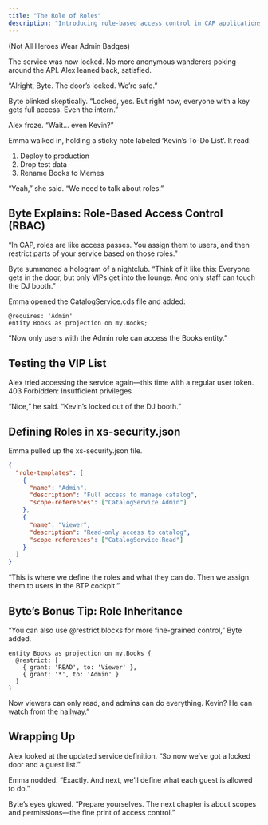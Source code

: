 ```yaml
---
title: "The Role of Roles"
description: "Introducing role-based access control in CAP applications."
---
```

(Not All Heroes Wear Admin Badges)

The service was now locked. No more anonymous wanderers poking around the API. Alex leaned back, satisfied.

“Alright, Byte. The door’s locked. We’re safe.”

Byte blinked skeptically.
“Locked, yes. But right now, everyone with a key gets full access. Even the intern.”

Alex froze.
“Wait… even Kevin?”

Emma walked in, holding a sticky note labeled ‘Kevin’s To-Do List’. It read:
1. Deploy to production
2. Drop test data
3. Rename Books to Memes

“Yeah,” she said. “We need to talk about roles.”

## Byte Explains: Role-Based Access Control (RBAC)

“In CAP, roles are like access passes. You assign them to users, and then restrict parts of your service based on those roles.”

Byte summoned a hologram of a nightclub.
“Think of it like this: Everyone gets in the door, but only VIPs get into the lounge. And only staff can touch the DJ booth.”

Emma opened the CatalogService.cds file and added:
```cds
@requires: 'Admin'
entity Books as projection on my.Books;
```
“Now only users with the Admin role can access the Books entity.”

## Testing the VIP List

Alex tried accessing the service again—this time with a regular user token.
403 Forbidden: Insufficient privileges

“Nice,” he said. “Kevin’s locked out of the DJ booth.”

## Defining Roles in xs-security.json

Emma pulled up the xs-security.json file.
```json
{
  "role-templates": [
    {
      "name": "Admin",
      "description": "Full access to manage catalog",
      "scope-references": ["CatalogService.Admin"]
    },
    {
      "name": "Viewer",
      "description": "Read-only access to catalog",
      "scope-references": ["CatalogService.Read"]
    }
  ]
}
```

“This is where we define the roles and what they can do. Then we assign them to users in the BTP cockpit.”

## Byte’s Bonus Tip: Role Inheritance

“You can also use @restrict blocks for more fine-grained control,” Byte added.
```cds
entity Books as projection on my.Books {
  @restrict: [
    { grant: 'READ', to: 'Viewer' },
    { grant: '*', to: 'Admin' }
  ]
}
```

Now viewers can only read, and admins can do everything. Kevin? He can watch from the hallway.”

## Wrapping Up

Alex looked at the updated service definition.
“So now we’ve got a locked door and a guest list.”

Emma nodded.
“Exactly. And next, we’ll define what each guest is allowed to do.”

Byte’s eyes glowed.
“Prepare yourselves. The next chapter is about scopes and permissions—the fine print of access control.”
